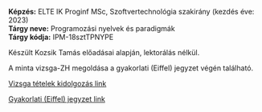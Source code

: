 **Képzés:** ELTE IK Proginf MSc, Szoftvertechnológia szakirány (kezdés éve: 2023)  
**Tárgy neve:** Programozási nyelvek és paradigmák  
**Tárgy kódja:** IPM-18sztTPNYPE

Készült Kozsik Tamás előadásai alapján, lektorálás nélkül.

A minta vizsga-ZH megoldása a gyakorlati (Eiffel) jegyzet végén található.

[Vizsga tételek kidolgozás link](https://nbviewer.org/github/Trigary/uni-notes/blob/master/paradigm/tételek/pnyp-tételek.pdf)

[Gyakorlati (Eiffel) jegyzet link](https://nbviewer.org/github/Trigary/uni-notes/blob/master/paradigm/eiffel/pnyp-eiffel.pdf)
